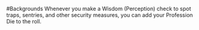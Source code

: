#Backgrounds
Whenever you make a Wisdom (Perception) check to spot traps, sentries, and other security measures, you can add your Profession Die to the roll.